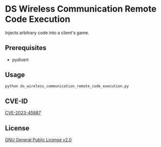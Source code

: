 # DS Wireless Communication Remote Code Execution

Injects arbitrary code into a client's game.

## Prerequisites
- pydivert

## Usage
```cmd
python ds_wireless_communication_remote_code_execution.py
```

## CVE-ID
[CVE-2023-45887](https://cve.mitre.org/cgi-bin/cvename.cgi?name=CVE-2023-45887)

## License
[GNU General Public License v2.0](https://www.gnu.org/licenses/old-licenses/gpl-2.0.en.html)
